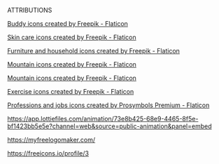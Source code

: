 ATTRIBUTIONS

<a href="https://www.flaticon.com/free-icons/buddy" title="buddy icons">Buddy icons created by Freepik - Flaticon</a>

<a href="https://www.flaticon.com/free-icons/skin-care" title="skin care icons">Skin care icons created by Freepik - Flaticon</a>

<a href="https://www.flaticon.com/free-icons/furniture-and-household" title="furniture and household icons">Furniture and household icons created by Freepik - Flaticon</a>

<a href="https://www.flaticon.com/free-icons/mountain" title="mountain icons">Mountain icons created by Freepik - Flaticon</a>

<a href="https://www.flaticon.com/free-icons/mountain" title="mountain icons">Mountain icons created by Freepik - Flaticon</a>

<a href="https://www.flaticon.com/free-icons/exercise" title="exercise icons">Exercise icons created by Freepik - Flaticon</a>

<a href="https://www.flaticon.com/free-icons/professions-and-jobs" title="professions and jobs icons">Professions and jobs icons created by Prosymbols Premium - Flaticon</a>

https://app.lottiefiles.com/animation/73e8b425-68e9-4465-8f5e-bf1423bb5e5e?channel=web&source=public-animation&panel=embed

https://myfreelogomaker.com/

https://freeicons.io/profile/3